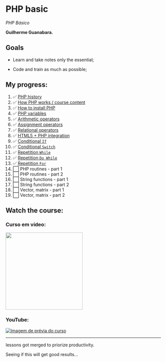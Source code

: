 # PHP basic

*PHP Básico*

**Guilherme Guanabara.**

## Goals

* Learn and take notes only the essential;

* Code and train as much as possible;

## My progress:

1. :white_check_mark: [PHP history](lesson-1-3.md)
2. :white_check_mark: [How PHP works / course content](lesson-1-3.md)
3. :white_check_mark: [How to install PHP](lesson-1-3.md)
4. :white_check_mark: [PHP variables](lesson-4-8.md)
5. :white_check_mark: [Arithmetic operators](lesson-4-8.md)
6. :white_check_mark: [Assignment operators](lesson-4-8.md)
7. :white_check_mark: [Relational operators](lesson-4-8.md)
8. :white_check_mark: [HTML5 + PHP integration](lesson-4-8.md)
9.  :white_check_mark: [Conditional `If`](lesson-9-13.md)
10. :white_check_mark: [Conditional `Switch`](lesson-9-13.md)
11. :white_check_mark: [Repetition `While`](lesson-9-13.md)
12. :white_check_mark: [Repetition `Do While`](lesson-9-13.md)
13. :white_check_mark: [Repetition `For`](lesson-9-13.md)
14. :white_large_square: PHP routines - part 1
15. :white_large_square: PHP routines - part 2
16. :white_large_square: String functions - part 1
17. :white_large_square: String functions - part 2
18. :white_large_square: Vector, matrix - part 1
19. :white_large_square: Vector, matrix - part 2

## Watch the course:

### Curso em vídeo:

<a href="https://www.cursoemvideo.com/curso/php-basico"><img src="https://www.cursoemvideo.com/wp-content/uploads/bb-plugin/cache/php-circle.jpg" style="width:250px; height:auto;"></a>

### YouTube:

[![Imagem de prévia do curso](https://img.youtube.com/vi/F7KzJ7e6EAc/mqdefault.jpg)](https://www.youtube.com/watch?v=F7KzJ7e6EAc&list=PLHz_AreHm4dm4beCCCmW4xwpmLf6EHY9k)

---

lessons got merged to priorize productivity.

Seeing if this will get good results...